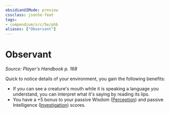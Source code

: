 ```yaml
---
obsidianUIMode: preview
cssclass: json5e-feat
tags:
- compendium/src/5e/phb
aliases: ["Observant"]
---
```

# Observant
*Source: Player's Handbook p. 168*  

Quick to notice details of your environment, you gain the following benefits:

- If you can see a creature's mouth while it is speaking a language you understand, you can interpret what it's saying by reading its lips.  
- You have a +5 bonus to your passive Wisdom ([Perception](compendium/rules/skills.md#Perception)) and passive Intelligence ([Investigation](compendium/rules/skills.md#Investigation)) scores.